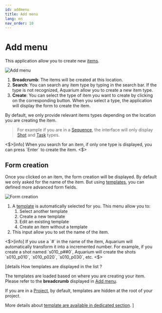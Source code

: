 ```yaml
---
id: addmenu
title: Add menu
lang: en
nav_order: 10
---
```


# Add menu

This application allow you to create new [items](/web/items).

![Add menu](/_medias/addmenu.png)

1. **Breadcrumb**: The items will be created at this location.
2. **Search**: You can search any item type by typing in the search bar. If the type is not recognized, Aquarium allow you to create a new item type.
3. **Create**: You can select the type of item you want to create by clicking on the corresponding button. When you select a type, the application will display the form to create the item.

By default, we only provide relevant items types depending on the location you are creating the item.

> For example if you are in a [Sequence](../items/sequence.md), the interface will only display [Shot](../items/shot.md) and [Task](../items/task.md) types.

<$>[info]
When you search for an item, if only one type is displayed, you can press `Enter` to create the item.
<$>

## Form creation

Once you clicked on an item, the form creation will be displayed. By default we only asked for the name of the item. But using [templates](../items/template.md), you can defined more advanced form fields.

![Form creation](/_medias/addmenu-form.png)

1. A [template](/web/items/template) is automatically selected for you. This menu allow you to:
   1. Select another template
   2. Create a new template
   3. Edit an existing template
   4. Create an item without a template
2. This input allow you to set the name of the item.

<$>[info]
If you use a `#` in the name of the item, Aquarium will automatically transform it into a incremented number. For example, if you create a shot named `s010_p##0`, Aquarium will create the shots `s010_p010`, `s010_p020`, `s010_p030`, etc.
<$>

[details How templates are displayed in the list ?

The templates are loaded based on where you are creating your item. Please refer to the **breadcrumb**  displayed in [Add menu](#add-menu).

If you are in a [Project](/web/items/project), by default, templates are hidden at the root of your project.

More details about [template are available in dedicated section](../items/template.md).
]
